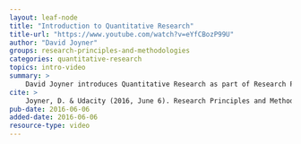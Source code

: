 ```yaml
---
layout: leaf-node
title: "Introduction to Quantitative Research"
title-url: "https://www.youtube.com/watch?v=eYfCBozP99U"
author: "David Joyner"
groups: research-principles-and-methodologies
categories: quantitative-research
topics: intro-video
summary: >
    David Joyner introduces Quantitative Research as part of Research Principles and Methodologies.
cite: >
    Joyner, D. & Udacity (2016, June 6). Research Principles and Methodologies: Quantitative Research Introductory Video. Retrieved from https://www.youtube.com/watch?v=eYfCBozP99U
pub-date: 2016-06-06
added-date: 2016-06-06
resource-type: video
---
```

